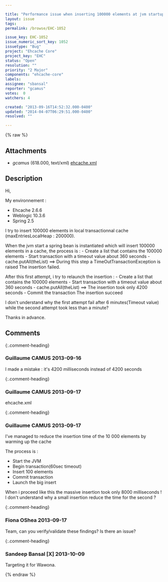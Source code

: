 ```yaml
---

title: "Performance issue when inserting 100000 elements at jvm startup"
layout: issue
tags: 
permalink: /browse/EHC-1052

issue_key: EHC-1052
issue_numeric_sort_key: 1052
issuetype: "Bug"
project: "Ehcache Core"
project_key: "EHC"
status: "Open"
resolution: ""
priority: "2 Major"
components: "ehcache-core"
labels: 
assignee: "sbansal"
reporter: "gcamus"
votes:  0
watchers: 4

created: "2013-09-16T14:52:32.000-0400"
updated: "2014-04-07T06:29:51.000-0400"
resolved: ""

---
```




{% raw %}


## Attachments
  
* <em>gcamus</em> (618.000, text/xml) [ehcache.xml](/attachments/EHC/EHC-1052/ehcache.xml)
  



## Description

<div markdown="1" class="description">

Hi, 

My environnement :
- Ehcache 2.6.6
- Weblogic 10.3.6
- Spring 2.5

I try to insert 100000 elements in local transactionnal cache (maxEntriesLocalHeap : 200000).

When the jvm start a spring bean is instantiated which will insert 100000 elements in a cache, the process is :
	-	Create a list that contains the 100000 elements
	-	Start transaction with a timeout value about 360 seconds
	-	cache.putAll(theList) ==> During this step a TimeOutTransactionException is raised
The insertion failed.

After this first attempt, i try to relaunch the insertion :
	-	Create a list that contains the 100000 elements
	-	Start transaction with a timeout value about 360 seconds
	-	cache.putAll(theList) ==> The insertion took only 4200 seconds
	-	Commit the transaction
The insertion succeed

I don't understand why the first attempt fail after 6 minutes(Timeout value) while the second attempt took less than a minute?

Thanks in advance.

</div>

## Comments


{:.comment-heading}
### **Guillaume CAMUS** <span class="date">2013-09-16</span>

<div markdown="1" class="comment">

I made a mistake : it's 4200 milliseconds instead of 4200 seconds

</div>


{:.comment-heading}
### **Guillaume CAMUS** <span class="date">2013-09-17</span>

<div markdown="1" class="comment">

ehcache.xml

</div>


{:.comment-heading}
### **Guillaume CAMUS** <span class="date">2013-09-17</span>

<div markdown="1" class="comment">

I've managed to reduce the insertion time of the 10 000 elements by warming up the cache

The process is :
- Start the JVM
- Begin transaction(60sec timeout)
- Insert 100 elements
- Commit transaction
- Launch the big insert

When i proceed like this the massive insertion took only 8000 milliseconds !
I don't understand why a small insertion reduce the time for the second ?

</div>


{:.comment-heading}
### **Fiona OShea** <span class="date">2013-09-17</span>

<div markdown="1" class="comment">

Team, can you verify/validate these findings?
Is there an issue?

</div>


{:.comment-heading}
### **Sandeep Bansal [X]** <span class="date">2013-10-09</span>

<div markdown="1" class="comment">

Targeting it for Wawona. 

</div>



{% endraw %}
